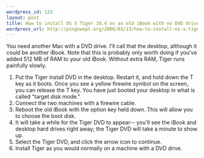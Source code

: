 ```yaml
--- 
wordpress_id: 123
layout: post
title: How to install OS X Tiger 10.4 on an old iBook with no DVD drive
wordpress_url: http://pingswept.org/2006/03/13/how-to-install-os-x-tiger-104-on-an-old-ibook-with-no-dvd-drive/
---
```

You need another Mac with a DVD drive. I'll call that the desktop, although it could be another iBook. Note that this is probably only worth doing if you've added 512 MB of RAM to your old iBook. Without extra RAM, Tiger runs painfully slowly.
<ol>
	<li>Put the Tiger install DVD in the desktop. Restart it, and hold down the T key as it boots. Once you see a yellow firewire symbol on the screen, you can release the T key. You have just booted your desktop in what is called "target disk mode."</li>
	<li>Connect the two machines with a firewire cable.</li>
	<li>Reboot the old iBook with the option key held down. This will allow you to choose the boot disk.</li>
	<li>It will take a while for the Tiger DVD to appear-- you'll see the iBook and desktop hard drives right away; the Tiger DVD will take a minute to show up.</li>
	<li>Select the Tiger DVD, and click the arrow icon to continue.</li>
	<li>Install Tiger as you would normally on a machine with a DVD drive.</li>
</ol>
